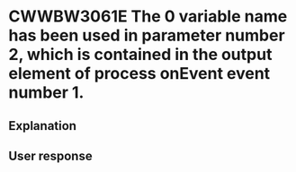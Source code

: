 # CWWBW3061E The 0 variable name has been used in parameter number 2, which is contained in the output element of process onEvent event number 1.

## Explanation

## User response